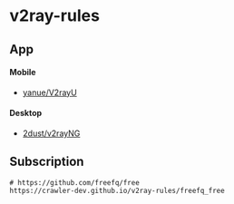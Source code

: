 # v2ray-rules

## App

#### Mobile

* [yanue/V2rayU](https://github.com/yanue/V2rayU/tree/master)

#### Desktop

* [2dust/v2rayNG](https://github.com/2dust/v2rayNG)

## Subscription

```text
# https://github.com/freefq/free
https://crawler-dev.github.io/v2ray-rules/freefq_free
```
